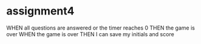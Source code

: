 # assignment4



WHEN all questions are answered or the timer reaches 0
THEN the game is over
WHEN the game is over
THEN I can save my initials and score